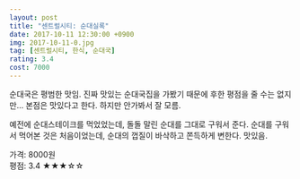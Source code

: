 ```yaml
---
layout: post
title: "센트럴시티: 순대실록"
date: 2017-10-11 12:30:00 +0900
img: 2017-10-11-0.jpg
tag: [센트럴시티, 한식, 순대국]
rating: 3.4
cost: 7000
---
```

순대국은 평범한 맛임. 진짜 맛있는 순대국집을 가봤기 때문에 후한 평점을 줄 수는 없지만... 본점은 맛있다고 한다. 하지만 안가봐서 잘 모름.

예전에 순대스테이크를 먹었었는데, 돌돌 말린 순대를 그대로 구워서 준다. 순대를 구워서 먹어본 것은 처음이었는데, 순대의 껍질이 바삭하고 쫀득하게 변한다. 맛있음.

가격: 8000원 <br>
평점: 3.4 &#9733;&#9733;&#9733;&#9734;&#9734;

